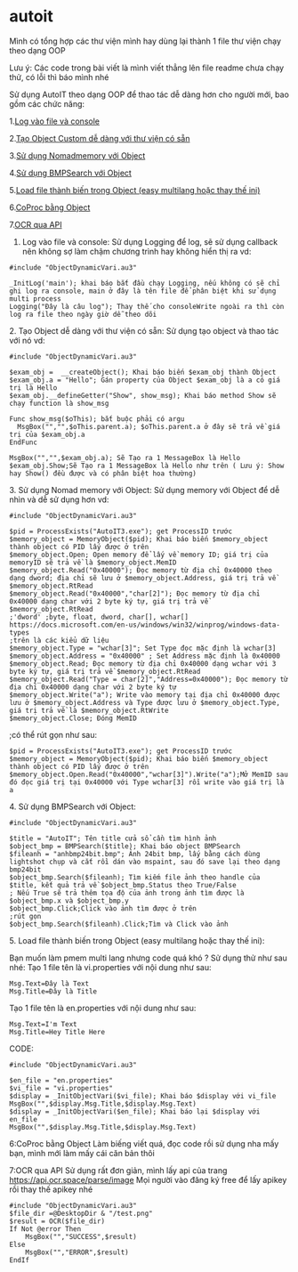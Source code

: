 # autoit
Mình có tổng hợp các thư viện mình hay dùng lại thành 1 file thư viện chạy theo dạng OOP

Lưu ý: Các code trong bài viết là mình viết thẳng lên file readme chưa chạy thử, có lỗi thì báo mình nhé

Sử dụng AutoIT theo dạng OOP để thao tác dễ dàng hơn cho người mới, bao gồm các chức năng:

1.[Log vào file và console](#log)
 
2.[Tạo Object Custom dễ dàng với thư viện có sẵn](#obj)

3.[Sử dụng Nomadmemory với Object](#memory)

4.[Sử dụng BMPSearch với Object](#bmp)

5.[Load file thành biến trong Object (easy multilang hoặc thay thế ini)](#vari)

6.[CoProc bằng Object](#coproc)

7.[OCR qua API](#ocr)



<a name="log"></a>
1. Log vào file và console:
Sử dụng Logging để log, sẽ sử dụng callback nên không sợ làm chậm chương trình hay không hiển thị ra
vd:
```
#include "ObjectDynamicVari.au3"

_InitLog('main'); khai báo bắt đầu chạy Logging, nếu không có sẽ chỉ ghi log ra console, main ở đây là tên file để phân biệt khi sử dụng multi process
Logging("Đây là câu log"); Thay thế cho consoleWrite ngoài ra thì còn log ra file theo ngày giờ dễ theo dõi
```

<a name="obj"></a>
2. Tạo Object dễ dàng với thư viện có sẵn:
Sử dụng tạo object và thao tác với nó
vd:
```
#include "ObjectDynamicVari.au3"

$exam_obj =  __createObject(); Khai báo biến $exam_obj thành Object
$exam_obj.a = "Hello"; Gán property của Object $exam_obj là a có giá trị là Hello
$exam_obj.__defineGetter("Show", show_msg); Khai báo method Show sẽ chạy function là show_msg

Func show_msg($oThis); bắt buộc phải có argu 
  MsgBox("","",$oThis.parent.a); $oThis.parent.a ở đây sẽ trả về giá trị của $exam_obj.a
EndFunc

MsgBox("","",$exam_obj.a); Sẽ Tạo ra 1 MessageBox là Hello
$exam_obj.Show;Sẽ Tạo ra 1 MessageBox là Hello như trên ( Lưu ý: Show hay Show() đều được và có phân biệt hoa thường)
```

<a name="memory"></a>
3. Sử dụng Nomad memory với Object:
Sử dụng memory với Object để dễ nhìn và dễ sử dụng hơn
vd:
```
#include "ObjectDynamicVari.au3"

$pid = ProcessExists("AutoIT3.exe"); get ProcessID trước
$memory_object = MemoryObject($pid); Khai báo biến $memory_object thành object có PID lấy được ở trên
$memory_object.Open; Open memory để lấy về memory ID; giá trị của memoryID sẽ trả về là $memory_object.MemID
$memory_object.Read("0x40000"); Đọc memory từ địa chỉ 0x40000 theo dạng dword; địa chỉ sẽ lưu ở $memory_object.Address, giá trị trả về $memory_object.RtRead
$memory_object.Read("0x40000","char[2]"); Đọc memory từ địa chỉ 0x40000 dạng char với 2 byte ký tự, giá trị trả về $memory_object.RtRead
;'dword' ;byte, float, dword, char[], wchar[] https://docs.microsoft.com/en-us/windows/win32/winprog/windows-data-types
;trên là các kiểu dữ liệu
$memory_object.Type = "wchar[3]"; Set Type đọc mặc định là wchar[3]
$memory_object.Address = "0x40000" ; Set Address mặc định là 0x40000
$memory_object.Read; Đọc memory từ địa chỉ 0x40000 dạng wchar với 3 byte ký tự, giá trị trả về $memory_object.RtRead
$memory_object.Read("Type = char[2]","Address=0x40000"); Đọc memory từ địa chỉ 0x40000 dạng char với 2 byte ký tự
$memory_object.Write("a"); Write vào memory tại địa chỉ 0x40000 được lưu ở $memory_object.Address và Type được lưu ở $memory_object.Type, giá trị trả về là $memory_object.RtWrite
$memory_object.Close; Đóng MemID
```
;có thể rút gọn như sau:

```
$pid = ProcessExists("AutoIT3.exe"); get ProcessID trước
$memory_object = MemoryObject($pid); Khai báo biến $memory_object thành object có PID lấy được ở trên
$memory_object.Open.Read("0x40000","wchar[3]").Write("a");Mở MemID sau đó đọc giá trị tại 0x40000 với Type wchar[3] rồi write vào giá trị là a
```

<a name="bmp"></a>
4. Sử dụng BMPSearch với Object:
```
#include "ObjectDynamicVari.au3"

$title = "AutoIT"; Tên title cửa sổ cần tìm hình ảnh
$object_bmp = BMPSearch($title); Khai báo object BMPSearch
$fileanh = "anhbmp24bit.bmp"; Ảnh 24bit bmp, lấy bằng cách dùng lightshot chụp và cắt rồi dán vào mspaint, sau đó save lại theo dạng bmp24bit
$object_bmp.Search($fileanh); Tìm kiếm file ảnh theo handle của $title, kết quả trả về $object_bmp.Status theo True/False
; Nếu True sẽ trả thêm tọa độ của ảnh trong ảnh tìm được là $object_bmp.x và $object_bmp.y
$object_bmp.Click;Click vào ảnh tìm được ở trên
;rút gọn
$object_bmp.Search($fileanh).Click;Tìm và Click vào ảnh
```

<a name="vari"></a>
5. Load file thành biến trong Object (easy multilang hoặc thay thế ini):

Bạn muốn làm pmem multi lang nhưng code quá khó ? Sử dụng thử như sau nhé:
Tạo 1 file tên là vi.properties với nội dung như sau:
```
Msg.Text=Đây là Text
Msg.Title=Đây là Title
```

Tạo 1 file tên là en.properties với nội dung như sau:
```
Msg.Text=I'm Text
Msg.Title=Hey Title Here
```

CODE:
```
#include "ObjectDynamicVari.au3"

$en_file = "en.properties"
$vi_file = "vi.properties"
$display = _InitObjectVari($vi_file); Khai báo $display với vi_file
MsgBox("",$display.Msg.Title,$display.Msg.Text)
$display = _InitObjectVari($en_file); Khai báo lại $display với en_file
MsgBox("",$display.Msg.Title,$display.Msg.Text)
```

<a name="coproc"></a>
6:CoProc bằng Object
Làm biếng viết quá, đọc code rồi sử dụng nha mấy bạn, mình mới làm mấy cái căn bản thôi


<a name="ocr"></a>
7:OCR qua API
Sử dụng rất đơn giản, mình lấy api của trang https://api.ocr.space/parse/image
Mọi người vào đăng ký free để lấy apikey rồi thay thế apikey nhé
```
#include "ObjectDynamicVari.au3"
$file_dir =@DesktopDir & "/test.png"
$result = OCR($file_dir)
If Not @error Then
	MsgBox("","SUCCESS",$result)
Else 
	MsgBox("","ERROR",$result)
EndIf

```
